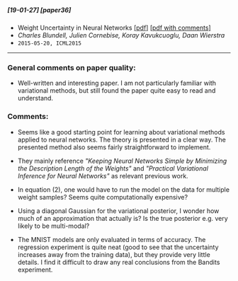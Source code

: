 ##### [19-01-27] [paper36]
- Weight Uncertainty in Neural Networks [[pdf]](https://arxiv.org/abs/1505.05424) [[pdf with comments]](https://github.com/fregu856/papers/blob/master/commented_pdfs/Weight%20Uncertainty%20in%20Neural%20Networks.pdf)
- *Charles Blundell, Julien Cornebise, Koray Kavukcuoglu, Daan Wierstra*
- `2015-05-20, ICML2015`

****

### General comments on paper quality:
- Well-written and interesting paper. I am not particularly familiar with variational methods, but still found the paper quite easy to read and understand.

### Comments:
- Seems like a good starting point for learning about variational methods applied to neural networks. The theory is presented in a clear way. The presented method also seems fairly straightforward to implement.

- They mainly reference _"Keeping Neural Networks Simple by Minimizing the Description Length of the Weights"_ and _"Practical Variational Inference for Neural Networks"_ as relevant previous work.

- In equation (2), one would have to run the model on the data for multiple weight samples? Seems quite computationally expensive?

- Using a diagonal Gaussian for the variational posterior, I wonder how much of an approximation that actually is? Is the true posterior e.g. very likely to be multi-modal?

- The MNIST models are only evaluated in terms of accuracy. The regression experiment is quite neat (good to see that the uncertainty increases away from the training data), but they provide very little details. I find it difficult to draw any real conclusions from the Bandits experiment.
